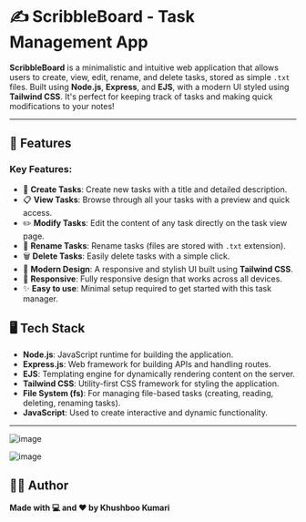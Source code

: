 # ✍️ **ScribbleBoard** - Task Management App

**ScribbleBoard** is a minimalistic and intuitive web application that allows users to create, view, edit, rename, and delete tasks, stored as simple `.txt` files. Built using **Node.js**, **Express**, and **EJS**, with a modern UI styled using **Tailwind CSS**. It's perfect for keeping track of tasks and making quick modifications to your notes!

---

## 🚀 **Features**

### **Key Features**:
- 📝 **Create Tasks**: Create new tasks with a title and detailed description.
- 📋 **View Tasks**: Browse through all your tasks with a preview and quick access.
- ✏️ **Modify Tasks**: Edit the content of any task directly on the task view page.
- 🔄 **Rename Tasks**: Rename tasks (files are stored with `.txt` extension).
- 🗑️ **Delete Tasks**: Easily delete tasks with a simple click.
- 🎨 **Modern Design**: A responsive and stylish UI built using **Tailwind CSS**.
- 📱 **Responsive**: Fully responsive design that works across all devices.
- ✨ **Easy to use**: Minimal setup required to get started with this task manager.
  

## 🖥️ **Tech Stack**

- **Node.js**: JavaScript runtime for building the application.
- **Express.js**: Web framework for building APIs and handling routes.
- **EJS**: Templating engine for dynamically rendering content on the server.
- **Tailwind CSS**: Utility-first CSS framework for styling the application.
- **File System (fs)**: For managing file-based tasks (creating, reading, deleting, renaming tasks).
- **JavaScript**: Used to create interactive and dynamic functionality.

---
![image](https://github.com/user-attachments/assets/4c8750ce-cf3f-4060-bac7-1df0508de57f)

![image](https://github.com/user-attachments/assets/77d31d2d-c140-4f6d-bb19-ed21f67e0e21)

## 🧑‍💻 **Author**

**Made with 💻 and ❤️ by Khushboo Kumari**  
